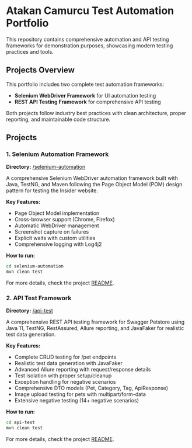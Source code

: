 # Atakan Camurcu Test Automation Portfolio

This repository contains comprehensive automation and API testing frameworks for demonstration purposes, showcasing modern testing practices and tools.

## Projects Overview

This portfolio includes two complete test automation frameworks:
- **Selenium WebDriver Framework** for UI automation testing
- **REST API Testing Framework** for comprehensive API testing

Both projects follow industry best practices with clean architecture, proper reporting, and maintainable code structure.

## Projects

### 1. Selenium Automation Framework

**Directory:** [/selenium-automation](/selenium-automation)

A comprehensive Selenium WebDriver automation framework built with Java, TestNG, and Maven following the Page Object Model (POM) design pattern for testing the Insider website.

**Key Features:**
- Page Object Model implementation
- Cross-browser support (Chrome, Firefox)
- Automatic WebDriver management
- Screenshot capture on failures
- Explicit waits with custom utilities
- Comprehensive logging with Log4j2

**How to run:**
```bash
cd selenium-automation
mvn clean test
```

For more details, check the project [README](/selenium-automation/README.md).

### 2. API Test Framework

**Directory:** [/api-test](/api-test)

A comprehensive REST API testing framework for Swagger Petstore using Java 11, TestNG, RestAssured, Allure reporting, and JavaFaker for realistic test data generation.

**Key Features:**
- Complete CRUD testing for /pet endpoints
- Realistic test data generation with JavaFaker
- Advanced Allure reporting with request/response details
- Test isolation with proper setup/cleanup
- Exception handling for negative scenarios
- Comprehensive DTO models (Pet, Category, Tag, ApiResponse)
- Image upload testing for pets with multipart/form-data
- Extensive negative testing (14+ negative scenarios)

**How to run:**
```bash
cd api-test
mvn clean test
```

For more details, check the project [README](/api-test/README.md).